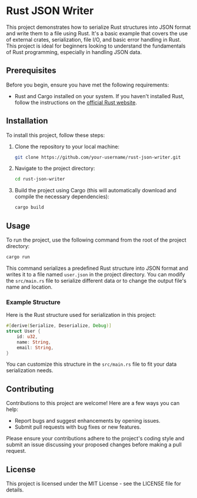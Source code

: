 
# Rust JSON Writer

This project demonstrates how to serialize Rust structures into JSON format and write them to a file using Rust. It's a basic example that covers the use of external crates, serialization, file I/O, and basic error handling in Rust. This project is ideal for beginners looking to understand the fundamentals of Rust programming, especially in handling JSON data.

## Prerequisites

Before you begin, ensure you have met the following requirements:
- Rust and Cargo installed on your system. If you haven't installed Rust, follow the instructions on the [official Rust website](https://www.rust-lang.org/tools/install).

## Installation

To install this project, follow these steps:

1. Clone the repository to your local machine:
   ```bash
   git clone https://github.com/your-username/rust-json-writer.git
   ```
2. Navigate to the project directory:
   ```bash
   cd rust-json-writer
   ```
3. Build the project using Cargo (this will automatically download and compile the necessary dependencies):
   ```bash
   cargo build
   ```

## Usage

To run the project, use the following command from the root of the project directory:
```bash
cargo run
```
This command serializes a predefined Rust structure into JSON format and writes it to a file named `user.json` in the project directory. You can modify the `src/main.rs` file to serialize different data or to change the output file's name and location.

### Example Structure

Here is the Rust structure used for serialization in this project:

```rust
#[derive(Serialize, Deserialize, Debug)]
struct User {
    id: u32,
    name: String,
    email: String,
}
```

You can customize this structure in the `src/main.rs` file to fit your data serialization needs.

## Contributing

Contributions to this project are welcome! Here are a few ways you can help:

- Report bugs and suggest enhancements by opening issues.
- Submit pull requests with bug fixes or new features.

Please ensure your contributions adhere to the project's coding style and submit an issue discussing your proposed changes before making a pull request.

## License

This project is licensed under the MIT License - see the LICENSE file for details.